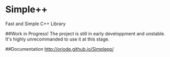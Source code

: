 # Simple++
Fast and Simple C++ Library

##Work in Progress!
The project is still in early developpment and unstable. It's highly unrecommanded to use it at this stage.

##Documentation
http://oriode.github.io/Simplepp/
